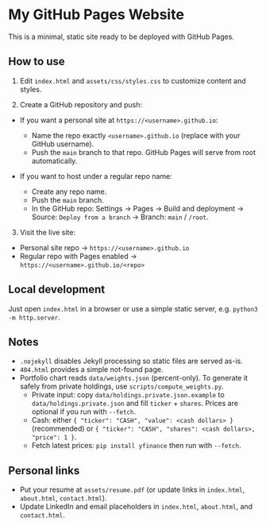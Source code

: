 # My GitHub Pages Website

This is a minimal, static site ready to be deployed with GitHub Pages.

## How to use

1) Edit `index.html` and `assets/css/styles.css` to customize content and styles.

2) Create a GitHub repository and push:

- If you want a personal site at `https://<username>.github.io`:
  - Name the repo exactly `<username>.github.io` (replace with your GitHub username).
  - Push the `main` branch to that repo. GitHub Pages will serve from root automatically.

- If you want to host under a regular repo name:
  - Create any repo name.
  - Push the `main` branch.
  - In the GitHub repo: Settings → Pages → Build and deployment → Source: `Deploy from a branch` → Branch: `main` / `/root`.

3) Visit the live site:

- Personal site repo → `https://<username>.github.io`
- Regular repo with Pages enabled → `https://<username>.github.io/<repo>`

## Local development
Just open `index.html` in a browser or use a simple static server, e.g. `python3 -m http.server`.

## Notes
- `.nojekyll` disables Jekyll processing so static files are served as-is.
- `404.html` provides a simple not-found page.
- Portfolio chart reads `data/weights.json` (percent-only). To generate it safely from private holdings, use `scripts/compute_weights.py`.
  - Private input: copy `data/holdings.private.json.example` to `data/holdings.private.json` and fill `ticker` + `shares`. Prices are optional if you run with `--fetch`.
  - Cash: either `{ "ticker": "CASH", "value": <cash dollars> }` (recommended) or `{ "ticker": "CASH", "shares": <cash dollars>, "price": 1 }`.
  - Fetch latest prices: `pip install yfinance` then run with `--fetch`.

## Personal links
- Put your resume at `assets/resume.pdf` (or update links in `index.html`, `about.html`, `contact.html`).
- Update LinkedIn and email placeholders in `index.html`, `about.html`, and `contact.html`.
